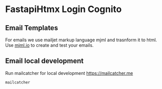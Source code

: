 # FastapiHtmx Login Cognito


## Email Templates

For emails we use mailjet markup language mjml and trasnform it to html. Use [mjml.io](https://mjml.io/) to create and test your emails.


## Email local development

Run mailcatcher for local development https://mailcatcher.me

```
mailcatcher
```
